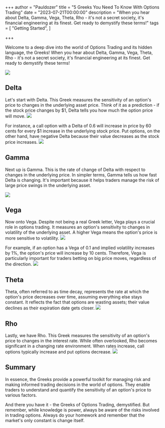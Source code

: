 +++
author = "Pauldozer"
title = "5 Greeks You Need To Know With Options Trading"
date = "2023-07-21T00:00:00"
description = "When you hear about Delta, Gamma, Vega, Theta, Rho - it's not a secret society, it's financial engineering at its finest. Get ready to demystify these terms!"
tags = [
    "Getting Started",
]

+++

Welcome to a deep dive into the world of Options Trading and its hidden language, the Greeks! When you hear about Delta, Gamma, Vega, Theta, Rho - it's not a secret society, it's financial engineering at its finest. Get ready to demystify these terms!

![](images/greeks.png)

## Delta
Let's start with Delta. This Greek measures the sensitivity of an option's price to changes in the underlying asset price. Think of it as a prediction - if the stock price changes by $1, Delta tells you how much the option price will move.
![](images/delta.jpeg)

For instance, a call option with a Delta of 0.6 will increase in price by 60 cents for every $1 increase in the underlying stock price. Put options, on the other hand, have negative Delta because their value decreases as the stock price increases.
![](images/deltamath.png)

## Gamma

Next up is Gamma. This is the rate of change of Delta with respect to changes in the underlying price. In simpler terms, Gamma tells us how fast Delta is changing. It's important because it helps traders manage the risk of large price swings in the underlying asset.

![](images/gamma.png)

## Vega

Now onto Vega. Despite not being a real Greek letter, Vega plays a crucial role in options trading. It measures an option's sensitivity to changes in volatility of the underlying asset. A higher Vega means the option's price is more sensitive to volatility.
![](images/vega.png)

For example, if an option has a Vega of 0.1 and implied volatility increases by 1%, the option's price will increase by 10 cents. Therefore, Vega is particularly important for traders betting on big price moves, regardless of the direction.
![](images/vegamath.png)


## Theta

Theta, often referred to as time decay, represents the rate at which the option's price decreases over time, assuming everything else stays constant. It reflects the fact that options are wasting assets; their value declines as their expiration date gets closer.
![](images/theta.jpeg)


## Rho

Lastly, we have Rho. This Greek measures the sensitivity of an option's price to changes in the interest rate. While often overlooked, Rho becomes significant in a changing rate environment. When rates increase, call options typically increase and put options decrease.
![](images/rho.jpeg)


## Summary
In essence, the Greeks provide a powerful toolkit for managing risk and making informed trading decisions in the world of options. They enable traders to understand and quantify the sensitivity of an option's price to various factors.

And there you have it - the Greeks of Options Trading, demystified. But remember, while knowledge is power, always be aware of the risks involved in trading options. Always do your homework and remember that the market's only constant is change itself.
